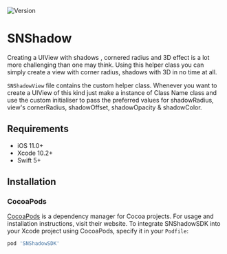 ![Version](https://img.shields.io/cocoapods/v/SNShadowSDK.svg?style=flat)


# SNShadow
Creating a UIView with shadows , cornered radius and 3D effect is a lot more challenging than one may think. Using this helper class you can simply create a view with corner radius, shadows with 3D in no time at all.



`SNShadowView` file contains the custom helper class. Whenever you want to create a UIView of this kind  just make a instance of Class Name class and use the custom initialiser to pass the preferred values for shadowRadius, view's cornerRadius, shadowOffset, shadowOpacity & shadowColor.

## Requirements

- iOS 11.0+ 
- Xcode 10.2+
- Swift 5+
## Installation

### CocoaPods

[CocoaPods](https://cocoapods.org) is a dependency manager for Cocoa projects. For usage and installation instructions, visit their website. To integrate SNShadowSDK into your Xcode project using CocoaPods, specify it in your `Podfile`:

```ruby
pod 'SNShadowSDK'
```
